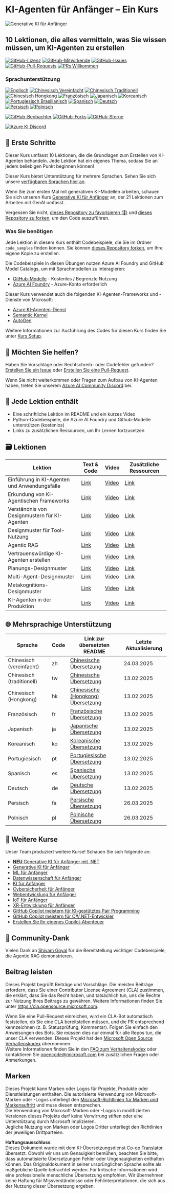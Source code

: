 <!--
CO_OP_TRANSLATOR_METADATA:
{
  "original_hash": "09e975d95b470ee45ab546c22ee35d33",
  "translation_date": "2025-03-28T09:59:59+00:00",
  "source_file": "README.md",
  "language_code": "de"
}
-->
# KI-Agenten für Anfänger – Ein Kurs

![Generative KI für Anfänger](../../translated_images/repo-thumbnail.fdd5f487bb7274d4a08459d76907ec4914de268c99637e9af082b1d3eb0730e2.de.png)

## 10 Lektionen, die alles vermitteln, was Sie wissen müssen, um KI-Agenten zu erstellen

[![GitHub-Lizenz](https://img.shields.io/github/license/microsoft/ai-agents-for-beginners.svg)](https://github.com/microsoft/ai-agents-for-beginners/blob/master/LICENSE?WT.mc_id=academic-105485-koreyst)
[![GitHub-Mitwirkende](https://img.shields.io/github/contributors/microsoft/ai-agents-for-beginners.svg)](https://GitHub.com/microsoft/ai-agents-for-beginners/graphs/contributors/?WT.mc_id=academic-105485-koreyst)
[![GitHub-Issues](https://img.shields.io/github/issues/microsoft/ai-agents-for-beginners.svg)](https://GitHub.com/microsoft/ai-agents-for-beginners/issues/?WT.mc_id=academic-105485-koreyst)
[![GitHub-Pull-Requests](https://img.shields.io/github/issues-pr/microsoft/ai-agents-for-beginners.svg)](https://GitHub.com/microsoft/ai-agents-for-beginners/pulls/?WT.mc_id=academic-105485-koreyst)
[![PRs Willkommen](https://img.shields.io/badge/PRs-welcome-brightgreen.svg?style=flat-square)](http://makeapullrequest.com?WT.mc_id=academic-105485-koreyst)

### Sprachunterstützung
[![Englisch](https://img.shields.io/badge/English-brightgreen.svg?style=flat-square)](README.md)
[![Chinesisch Vereinfacht](https://img.shields.io/badge/Chinese_Simplified-brightgreen.svg?style=flat-square)](../zh/README.md)
[![Chinesisch Traditionell](https://img.shields.io/badge/Chinese_Traditional-brightgreen.svg?style=flat-square)](../tw/README.md)     
[![Chinesisch Hongkong](https://img.shields.io/badge/Chinese_Hong_Kong-brightgreen.svg?style=flat-square)](../hk/README.md) 
[![Französisch](https://img.shields.io/badge/French-brightgreen.svg?style=flat-square)](../fr/README.md)
[![Japanisch](https://img.shields.io/badge/Japanese-brightgreen.svg?style=flat-square)](../ja/README.md) 
[![Koreanisch](https://img.shields.io/badge/Korean-brightgreen.svg?style=flat-square)](../ko/README.md)
[![Portugiesisch Brasilianisch](https://img.shields.io/badge/Portuguese_Brazilian-brightgreen.svg?style=flat-square)](../pt/README.md)
[![Spanisch](https://img.shields.io/badge/Spanish-brightgreen.svg?style=flat-square)](../es/README.md)
[![Deutsch](https://img.shields.io/badge/German-brightgreen.svg?style=flat-square)](./README.md)  
[![Persisch](https://img.shields.io/badge/Persian-brightgreen.svg?style=flat-square)](../fa/README.md) 
[![Polnisch](https://img.shields.io/badge/Polish-brightgreen.svg?style=flat-square)](../pl/README.md) 

[![GitHub-Beobachter](https://img.shields.io/github/watchers/microsoft/ai-agents-for-beginners.svg?style=social&label=Watch)](https://GitHub.com/microsoft/ai-agents-for-beginners/watchers/?WT.mc_id=academic-105485-koreyst)
[![GitHub-Forks](https://img.shields.io/github/forks/microsoft/ai-agents-for-beginners.svg?style=social&label=Fork)](https://GitHub.com/microsoft/ai-agents-for-beginners/network/?WT.mc_id=academic-105485-koreyst)
[![GitHub-Sterne](https://img.shields.io/github/stars/microsoft/ai-agents-for-beginners.svg?style=social&label=Star)](https://GitHub.com/microsoft/ai-agents-for-beginners/stargazers/?WT.mc_id=academic-105485-koreyst)

[![Azure KI Discord](https://dcbadge.limes.pink/api/server/kzRShWzttr)](https://discord.gg/kzRShWzttr)


## 🌱 Erste Schritte

Dieser Kurs umfasst 10 Lektionen, die die Grundlagen zum Erstellen von KI-Agenten behandeln. Jede Lektion hat ein eigenes Thema, sodass Sie an jedem beliebigen Punkt beginnen können!

Dieser Kurs bietet Unterstützung für mehrere Sprachen. Sehen Sie sich unsere [verfügbaren Sprachen hier an](../..). 

Wenn Sie zum ersten Mal mit generativen KI-Modellen arbeiten, schauen Sie sich unseren Kurs [Generative KI für Anfänger](https://aka.ms/genai-beginners) an, der 21 Lektionen zum Arbeiten mit GenAI umfasst.

Vergessen Sie nicht, [dieses Repository zu favorisieren (🌟)](https://docs.github.com/en/get-started/exploring-projects-on-github/saving-repositories-with-stars?WT.mc_id=academic-105485-koreyst) und [dieses Repository zu forken](https://github.com/microsoft/ai-agents-for-beginners/fork), um den Code auszuführen.

### Was Sie benötigen 

Jede Lektion in diesem Kurs enthält Codebeispiele, die Sie im Ordner `code_samples` finden können. Sie können [dieses Repository forken](https://github.com/microsoft/ai-agents-for-beginners/fork), um Ihre eigene Kopie zu erstellen.  

Die Codebeispiele in diesen Übungen nutzen Azure AI Foundry und GitHub Model Catalogs, um mit Sprachmodellen zu interagieren:

- [GitHub-Modelle](https://aka.ms/ai-agents-beginners/github-models) - Kostenlos / Begrenzte Nutzung
- [Azure AI Foundry](https://aka.ms/ai-agents-beginners/ai-foundry) - Azure-Konto erforderlich

Dieser Kurs verwendet auch die folgenden KI-Agenten-Frameworks und -Dienste von Microsoft:

- [Azure KI-Agenten-Dienst](https://aka.ms/ai-agents-beginners/ai-agent-service)
- [Semantic Kernel](https://aka.ms/ai-agents-beginners/semantic-kernel)  
- [AutoGen](https://aka.ms/ai-agents/autogen)  

Weitere Informationen zur Ausführung des Codes für diesen Kurs finden Sie unter [Kurs Setup](./00-course-setup/README.md).  

## 🙏 Möchten Sie helfen?  

Haben Sie Vorschläge oder Rechtschreib- oder Codefehler gefunden? [Erstellen Sie ein Issue](https://github.com/microsoft/ai-agents-for-beginners/issues?WT.mc_id=academic-105485-koreyst) oder [Erstellen Sie eine Pull-Request](https://github.com/microsoft/ai-agents-for-beginners/pulls?WT.mc_id=academic-105485-koreyst).  

Wenn Sie nicht weiterkommen oder Fragen zum Aufbau von KI-Agenten haben, treten Sie unserem [Azure AI Community Discord](https://discord.gg/kzRShWzttr) bei.  

## 📂 Jede Lektion enthält  

- Eine schriftliche Lektion im README und ein kurzes Video  
- Python-Codebeispiele, die Azure AI Foundry und Github-Modelle unterstützen (kostenlos)  
- Links zu zusätzlichen Ressourcen, um Ihr Lernen fortzusetzen  

## 🗃️ Lektionen  

| **Lektion**                              | **Text & Code**                                   | **Video**                                                  | **Zusätzliche Ressourcen**                                                            |
|------------------------------------------|--------------------------------------------------|------------------------------------------------------------|---------------------------------------------------------------------------------------|
| Einführung in KI-Agenten und Anwendungsfälle | [Link](./01-intro-to-ai-agents/README.md)         | [Video](https://youtu.be/3zgm60bXmQk?si=z8QygFvYQv-9WtO1)  | [Link](https://aka.ms/ai-agents-beginners/collection?WT.mc_id=academic-105485-koreyst) |
| Erkundung von KI-Agentischen Frameworks   | [Link](./02-explore-agentic-frameworks/README.md) | [Video](https://youtu.be/ODwF-EZo_O8?si=Vawth4hzVaHv-u0H)  | [Link](https://aka.ms/ai-agents-beginners/collection?WT.mc_id=academic-105485-koreyst) |
| Verständnis von Designmustern für KI-Agenten | [Link](./03-agentic-design-patterns/README.md)    | [Video](https://youtu.be/m9lM8qqoOEA?si=BIzHwzstTPL8o9GF)  | [Link](https://aka.ms/ai-agents-beginners/collection?WT.mc_id=academic-105485-koreyst) |
| Designmuster für Tool-Nutzung             | [Link](./04-tool-use/README.md)                   | [Video](https://youtu.be/vieRiPRx-gI?si=2z6O2Xu2cu_Jz46N)  | [Link](https://aka.ms/ai-agents-beginners/collection?WT.mc_id=academic-105485-koreyst) |
| Agentic RAG                               | [Link](./05-agentic-rag/README.md)                | [Video](https://youtu.be/WcjAARvdL7I?si=gKPWsQpKiIlDH9A3)  | [Link](https://aka.ms/ai-agents-beginners/collection?WT.mc_id=academic-105485-koreyst) |
| Vertrauenswürdige KI-Agenten erstellen    | [Link](./06-building-trustworthy-agents/README.md)| [Video](https://youtu.be/iZKkMEGBCUQ?si=jZjpiMnGFOE9L8OK ) | [Link](https://aka.ms/ai-agents-beginners/collection?WT.mc_id=academic-105485-koreyst) |
| Planungs-Designmuster                     | [Link](./07-planning-design/README.md)            | [Video](https://youtu.be/kPfJ2BrBCMY?si=6SC_iv_E5-mzucnC)  | [Link](https://aka.ms/ai-agents-beginners/collection?WT.mc_id=academic-105485-koreyst) |
| Multi-Agent-Designmuster                  | [Link](./08-multi-agent/README.md)                | [Video](https://youtu.be/V6HpE9hZEx0?si=rMgDhEu7wXo2uo6g)  | [Link](https://aka.ms/ai-agents-beginners/collection?WT.mc_id=academic-105485-koreyst) |  
| Metakognitions-Designmuster             | [Link](./09-metacognition/README.md)               | [Video](https://youtu.be/His9R6gw6Ec?si=8gck6vvdSNCt6OcF)  | [Link](https://aka.ms/ai-agents-beginners/collection?WT.mc_id=academic-105485-koreyst) |
| KI-Agenten in der Produktion            | [Link](./10-ai-agents-production/README.md)        | [Video](https://youtu.be/l4TP6IyJxmQ?si=31dnhexRo6yLRJDl)  | [Link](https://aka.ms/ai-agents-beginners/collection?WT.mc_id=academic-105485-koreyst) |

## 🌐 Mehrsprachige Unterstützung

| Sprache              | Code | Link zur übersetzten README                            | Letzte Aktualisierung |
|----------------------|------|--------------------------------------------------------|------------------------|
| Chinesisch (vereinfacht) | zh   | [Chinesische Übersetzung](../zh/README.md) | 24.03.2025            |
| Chinesisch (traditionell)| tw   | [Chinesische Übersetzung](../tw/README.md) | 13.02.2025            |
| Chinesisch (Hongkong) | hk   | [Chinesische (Hongkong) Übersetzung](../hk/README.md) | 13.02.2025            |
| Französisch           | fr   | [Französische Übersetzung](../fr/README.md) | 13.02.2025            |
| Japanisch             | ja   | [Japanische Übersetzung](../ja/README.md)  | 13.02.2025            |
| Koreanisch            | ko   | [Koreanische Übersetzung](../ko/README.md) | 13.02.2025            |
| Portugiesisch         | pt   | [Portugiesische Übersetzung](../pt/README.md) | 13.02.2025            |
| Spanisch              | es   | [Spanische Übersetzung](../es/README.md)   | 13.02.2025            |
| Deutsch               | de   | [Deutsche Übersetzung](./README.md)   | 13.02.2025            |
| Persisch              | fa   | [Persische Übersetzung](../fa/README.md)  | 26.03.2025            |
| Polnisch              | pl   | [Polnische Übersetzung](../pl/README.md)  | 26.03.2025            |

## 🎒 Weitere Kurse

Unser Team produziert weitere Kurse! Schauen Sie sich folgende an:

- [**NEU** Generative KI für Anfänger mit .NET](https://github.com/microsoft/Generative-AI-for-beginners-dotnet?WT.mc_id=academic-105485-koreyst)
- [Generative KI für Anfänger](https://github.com/microsoft/generative-ai-for-beginners?WT.mc_id=academic-105485-koreyst)
- [ML für Anfänger](https://aka.ms/ml-beginners?WT.mc_id=academic-105485-koreyst)
- [Datenwissenschaft für Anfänger](https://aka.ms/datascience-beginners?WT.mc_id=academic-105485-koreyst)
- [KI für Anfänger](https://aka.ms/ai-beginners?WT.mc_id=academic-105485-koreyst)
- [Cybersicherheit für Anfänger](https://github.com/microsoft/Security-101??WT.mc_id=academic-96948-sayoung)
- [Webentwicklung für Anfänger](https://aka.ms/webdev-beginners?WT.mc_id=academic-105485-koreyst)
- [IoT für Anfänger](https://aka.ms/iot-beginners?WT.mc_id=academic-105485-koreyst)
- [XR-Entwicklung für Anfänger](https://github.com/microsoft/xr-development-for-beginners?WT.mc_id=academic-105485-koreyst)
- [GitHub Copilot meistern für KI-gestütztes Pair Programming](https://aka.ms/GitHubCopilotAI?WT.mc_id=academic-105485-koreyst)
- [GitHub Copilot meistern für C#/.NET-Entwickler](https://github.com/microsoft/mastering-github-copilot-for-dotnet-csharp-developers?WT.mc_id=academic-105485-koreyst)
- [Erstellen Sie Ihr eigenes Copilot-Abenteuer](https://github.com/microsoft/CopilotAdventures?WT.mc_id=academic-105485-koreyst)

## 🌟 Community-Dank

Vielen Dank an [Shivam Goyal](https://www.linkedin.com/in/shivam2003/) für die Bereitstellung wichtiger Codebeispiele, die Agentic RAG demonstrieren.

## Beitrag leisten

Dieses Projekt begrüßt Beiträge und Vorschläge. Die meisten Beiträge erfordern, dass Sie einer
Contributor License Agreement (CLA) zustimmen, die erklärt, dass Sie das Recht haben, und tatsächlich tun, uns die
Rechte zur Nutzung Ihres Beitrags zu gewähren. Weitere Informationen finden Sie unter <https://cla.opensource.microsoft.com>.

Wenn Sie eine Pull-Request einreichen, wird ein CLA-Bot automatisch feststellen, ob Sie eine CLA bereitstellen müssen, und die PR entsprechend kennzeichnen (z. B. Statusprüfung, Kommentar). Folgen Sie einfach den Anweisungen des Bots. Sie müssen dies nur einmal für alle Repos tun, die unser CLA verwenden.
Dieses Projekt hat den [Microsoft Open Source Verhaltenskodex](https://opensource.microsoft.com/codeofconduct/) übernommen.  
Weitere Informationen finden Sie in den [FAQ zum Verhaltenskodex](https://opensource.microsoft.com/codeofconduct/faq/) oder  
kontaktieren Sie [opencode@microsoft.com](mailto:opencode@microsoft.com) bei zusätzlichen Fragen oder Anmerkungen.

## Marken

Dieses Projekt kann Marken oder Logos für Projekte, Produkte oder Dienstleistungen enthalten. Die autorisierte Verwendung von Microsoft-Marken oder -Logos unterliegt den [Microsoft-Richtlinien für Marken und Markenauftritt](https://www.microsoft.com/legal/intellectualproperty/trademarks/usage/general) und muss diesen entsprechen.  
Die Verwendung von Microsoft-Marken oder -Logos in modifizierten Versionen dieses Projekts darf keine Verwirrung stiften oder eine Unterstützung durch Microsoft implizieren.  
Jegliche Nutzung von Marken oder Logos Dritter unterliegt den Richtlinien der jeweiligen Drittparteien.

**Haftungsausschluss**:  
Dieses Dokument wurde mit dem KI-Übersetzungsdienst [Co-op Translator](https://github.com/Azure/co-op-translator) übersetzt. Obwohl wir uns um Genauigkeit bemühen, beachten Sie bitte, dass automatisierte Übersetzungen Fehler oder Ungenauigkeiten enthalten können. Das Originaldokument in seiner ursprünglichen Sprache sollte als maßgebliche Quelle betrachtet werden. Für kritische Informationen wird eine professionelle menschliche Übersetzung empfohlen. Wir übernehmen keine Haftung für Missverständnisse oder Fehlinterpretationen, die sich aus der Nutzung dieser Übersetzung ergeben.